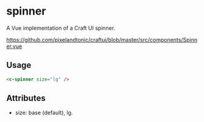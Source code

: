 # spinner

A Vue implementation of a Craft UI spinner.

https://github.com/pixelandtonic/craftui/blob/master/src/components/Spinner.vue

## Usage

```html
<c-spinner size="lg" />
```

## Attributes

- size: base (default), lg.

